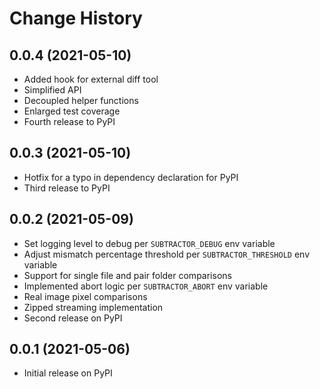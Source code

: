 # Change History

## 0.0.4 (2021-05-10)

* Added hook for external diff tool
* Simplified API
* Decoupled helper functions
* Enlarged test coverage
* Fourth release to PyPI

## 0.0.3 (2021-05-10)

* Hotfix for a typo in dependency declaration for PyPI
* Third release to PyPI

## 0.0.2 (2021-05-09)

* Set logging level to debug per `SUBTRACTOR_DEBUG` env variable
* Adjust mismatch percentage threshold per `SUBTRACTOR_THRESHOLD` env variable
* Support for single file and pair folder comparisons
* Implemented abort logic per `SUBTRACTOR_ABORT` env variable
* Real image pixel comparisons
* Zipped streaming implementation
* Second release on PyPI

## 0.0.1 (2021-05-06)

* Initial release on PyPI

